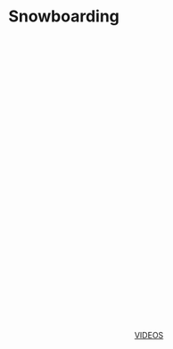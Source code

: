 # Snowboarding
<html>

<link rel="stylesheet" type="text/css" href="sstyles.css">

<style>
body {

  background: url('https://i.imgur.com/rdbHaYz.png');
  background-size: cover;
 
</style>
<br>
<center>
<br>
<br>
<br>
<br>
<br>
<br>
<br>
<br>
<br>
<br>
<br>
<br>
<br>
<br>
<br>
<br>
<br>
<br>
<br>
<br>
<br>
<br>
<br>
<br>
<br>
<br>
<br>
<br>
<br>
<br>
<a href = "sbvideos.html">VIDEOS</a>

</center>
